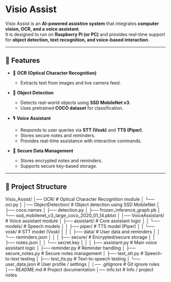 # Visio Assist  

Visio Assist is an **AI-powered assistive system** that integrates **computer vision, OCR, and a voice assistant**.  
It is designed to run on **Raspberry Pi (or PC)** and provides real-time support for **object detection, text recognition, and voice-based interaction**.  

---

## 🚀 Features  

- 📖 **OCR (Optical Character Recognition)**  
  - Extracts text from images and live camera feed.  

- 🎯 **Object Detection**  
  - Detects real-world objects using **SSD MobileNet v3**.  
  - Uses pretrained **COCO dataset** for classification.  

- 🎙 **Voice Assistant**  
  - Responds to user queries via **STT (Vosk)** and **TTS (Piper)**.  
  - Stores secure notes and reminders.  
  - Provides real-time assistance with interactive commands.  

- 🔐 **Secure Data Management**  
  - Stores encrypted notes and reminders.  
  - Supports secure key-based storage.  

---

## 📂 Project Structure  

Visio_Assist/
│── OCR/ # Optical Character Recognition module
│ └── ocr.py
│
│── ObjectDetection/ # Object detection using SSD MobileNet
│ ├── coco.names
│ ├── detection.py
│ ├── frozen_inference_graph.pb
│ └── ssd_mobilenet_v3_large_coco_2020_01_14.pbtxt
│
│── VoiceAssistant/ # Voice assistant module
│ ├── assistant/ # Core assistant logic
│ │ └── models/ # Speech models
│ │ ├── piper/ # TTS model (Piper)
│ │ └── vosk/ # STT model (Vosk)
│ │
│ ├── data/ # User data and reminders
│ │ └── reminders.json
│ │
│ ├── secure/ # Encrypted/secure storage
│ │ ├── notes.json
│ │ └── secret.key
│ │
│ ├── assistant.py # Main voice assistant logic
│ ├── reminder.py # Reminder handling
│ ├── secure_notes.py # Secure notes management
│ ├── test_stt.py # Speech-to-text testing
│ ├── test_tts.py # Text-to-speech testing
│ └── user_data.json # User profile / settings
│
│── .gitignore # Git ignore rules
│── README.md # Project documentation
│── info.txt # Info / project notes
